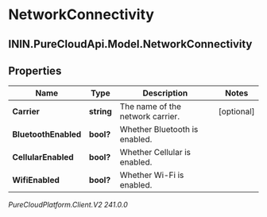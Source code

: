 # NetworkConnectivity

## ININ.PureCloudApi.Model.NetworkConnectivity

## Properties

|Name | Type | Description | Notes|
|------------ | ------------- | ------------- | -------------|
| **Carrier** | **string** | The name of the network carrier. | [optional] |
| **BluetoothEnabled** | **bool?** | Whether Bluetooth is enabled. | |
| **CellularEnabled** | **bool?** | Whether Cellular is enabled. | |
| **WifiEnabled** | **bool?** | Whether Wi-Fi is enabled. | |



_PureCloudPlatform.Client.V2 241.0.0_
